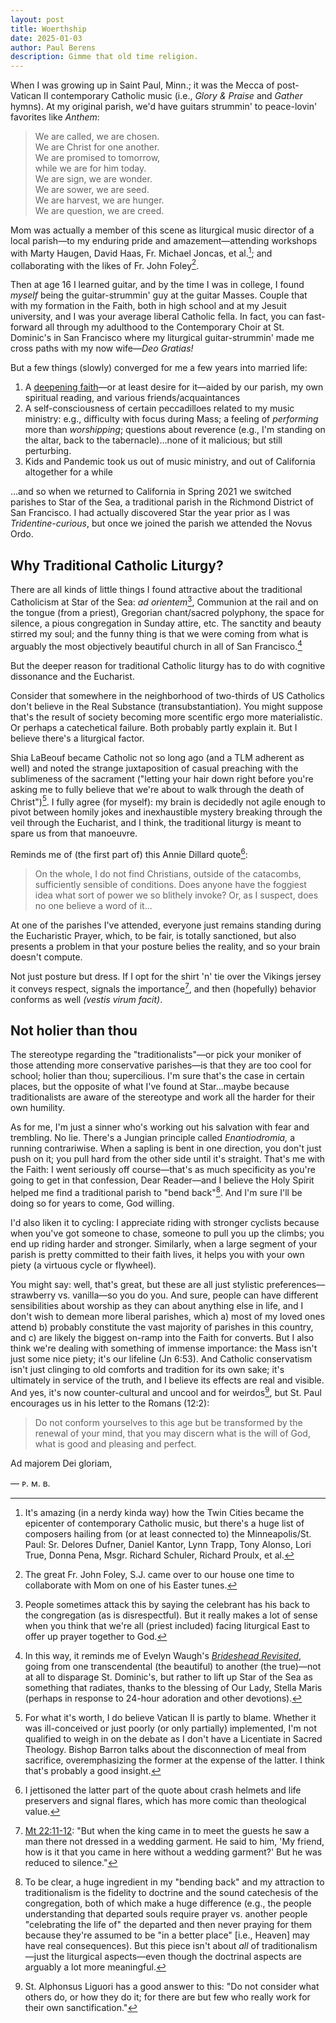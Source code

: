 ```yaml
---
layout: post
title: Woerthship
date: 2025-01-03
author:	Paul Berens
description: Gimme that old time religion.
---
```

When I was growing up in Saint Paul, Minn.; it was the Mecca of post-Vatican II contemporary Catholic music (i.e., *Glory & Praise* and *Gather* hymns). At my original parish, we'd have guitars strummin' to peace-lovin' favorites like *Anthem*:

> We are called, we are chosen.  
We are Christ for one another.  
We are promised to tomorrow,  
while we are for him today.  
We are sign, we are wonder.  
We are sower, we are seed.  
We are harvest, we are hunger.  
We are question, we are creed.

Mom was actually a member of this scene as liturgical music director of a local parish—to my enduring pride and amazement—attending workshops with Marty Haugen, David Haas, Fr. Michael Joncas, et al.[^1]; and collaborating with the likes of Fr. John Foley[^2].

[^1]: It's amazing (in a nerdy kinda way) how the Twin Cities became the epicenter of contemporary Catholic music, but there's a huge list of composers hailing from (or at least connected to) the Minneapolis/St. Paul: Sr. Delores Dufner, Daniel Kantor, Lynn Trapp, Tony Alonso, Lori True, Donna Pena, Msgr. Richard Schuler, Richard Proulx, et al.
[^2]: The great Fr. John Foley, S.J. came over to our house one time to collaborate with Mom on one of his Easter tunes.

Then at age 16 I learned guitar, and by the time I was in college, I found *myself* being the guitar-strummin' guy at the guitar Masses. Couple that with my formation in the Faith, both in high school and at my Jesuit university, and I was your average liberal Catholic fella. In fact, you can fast-forward all through my adulthood to the Contemporary Choir at St. Dominic's in San Francisco where my liturgical guitar-strummin' made me cross paths with my now wife—*Deo Gratias!*

But a few things (slowly) converged for me a few years into married life:
1. A [deepening faith](/catholic.html)—or at least desire for it—aided by our parish, my own spiritual reading, and various friends/acquaintances
2. A self-consciousness of certain peccadilloes related to my music ministry: e.g., difficulty with focus during Mass; a feeling of *performing* more than *worshipping*; questions about reverence (e.g., I'm standing on the altar, back to the tabernacle)...none of it malicious; but still perturbing.
3. Kids and Pandemic took us out of music ministry, and out of California altogether for a while

...and so when we returned to California in Spring 2021 we switched parishes to Star of the Sea, a traditional parish in the Richmond District of San Francisco. I had actually discovered Star the year prior as I was *Tridentine-curious*, but once we joined the parish we attended the Novus Ordo.

## Why Traditional Catholic Liturgy?
There are all kinds of little things I found attractive about the traditional Catholicism at Star of the Sea: *ad orientem*[^3], Communion at the rail and on the tongue (from a priest), Gregorian chant/sacred polyphony, the space for silence, a pious congregation in Sunday attire, etc. The sanctity and beauty stirred my soul; and the funny thing is that we were coming from what is arguably the most objectively beautiful church in all of San Francisco.[^4]

[^3]: People sometimes attack this by saying the celebrant has his back to the congregation (as is disrespectful). But it really makes a lot of sense when you think that we're all (priest included) facing liturgical East to offer up prayer together to God.

[^4]: In this way, it reminds me of Evelyn Waugh's [*Brideshead Revisited*](/books/brideshead/), going from one transcendental (the beautiful) to another (the true)—not at all to disparage St. Dominic's, but rather to lift up Star of the Sea as something that radiates, thanks to the blessing of Our Lady, Stella Maris (perhaps in response to 24-hour adoration and other devotions).

But the deeper reason for traditional Catholic liturgy has to do with cognitive dissonance and the Eucharist.

Consider that somewhere in the neighborhood of two-thirds of US Catholics don't believe in the Real Substance (transubstantiation). You might suppose that's the result of society becoming more scentific ergo more materialistic. Or perhaps a catechetical failure. Both probably partly explain it. But I believe there's a liturgical factor.

Shia LaBeouf became Catholic not so long ago (and a TLM adherent as well) and noted the strange juxtaposition of casual preaching with the sublimeness of the sacrament ("letting your hair down right before you're asking me to fully believe that we're about to walk through the death of Christ")[^5]. I fully agree (for myself): my brain is decidedly not agile enough to pivot between homily jokes and inexhaustible mystery breaking through the veil through the Eucharist, and I think, the traditional liturgy is meant to spare us from that manoeuvre.

[^5]: For what it's worth, I do believe Vatican II is partly to blame. Whether it was ill-conceived or just poorly (or only partially) implemented, I'm not qualified to weigh in on the debate as I don't have a Licentiate in Sacred Theology. Bishop Barron talks about the disconnection of meal from sacrifice, overemphasizing the former at the expense of the latter. I think that's probably a good insight.

Reminds me of (the first part of) this Annie Dillard quote[^6]:

[^6]: I jettisoned the latter part of the quote about crash helmets and life preservers and signal flares, which has more comic than theological value.

> On the whole, I do not find Christians, outside of the catacombs, sufficiently sensible of conditions. Does anyone have the foggiest idea what sort of power we so blithely invoke? Or, as I suspect, does no one believe a word of it...

At one of the parishes I've attended, everyone just remains standing during the Eucharistic Prayer, which, to be fair, is totally sanctioned, but also presents a problem in that your posture belies the reality, and so your brain doesn't compute.

Not just posture but dress. If I opt for the shirt 'n' tie over the Vikings jersey it conveys respect, signals the importance[^7], and then (hopefully) behavior conforms as well *(vestis virum facit)*.

[^7]: <a href="https://bible.usccb.org/bible/matthew/22?11" target="_blank">Mt 22:11-12</a>: "But when the king came in to meet the guests he saw a man there not dressed in a wedding garment. He said to him, 'My friend, how is it that you came in here without a wedding garment?' But he was reduced to silence."

## Not holier than thou
The stereotype regarding the "traditionalists"—or pick your moniker of those attending more conservative parishes—is that they are too cool for school; holier than thou; supercilious. I'm sure that's the case in certain places, but the opposite of what I've found at Star...maybe because traditionalists are aware of the stereotype and work all the harder for their own humility.

As for me, I'm just a sinner who's working out his salvation with fear and trembling. No lie. There's a Jungian principle called *Enantiodromia,* a running contrariwise. When a sapling is bent in one direction, you don't just push on it; you pull hard from the other side until it's straight. That's me with the Faith: I went seriously off course—that's as much specificity as you're going to get in that confession, Dear Reader—and I believe the Holy Spirit helped me find a traditional parish to "bend back"[^8]. And I'm sure I'll be doing so for years to come, God willing.

[^8]: To be clear, a huge ingredient in my "bending back" and my attraction to traditionalism is the fidelity to doctrine and the sound catechesis of the congregation, both of which make a huge difference (e.g., the people understanding that departed souls require prayer vs. another people "celebrating the life of" the departed and then never praying for them because they're assumed to be "in a better place" [i.e., Heaven] may have real consequences). But this piece isn't about *all* of traditionalism—just the liturgical aspects—even though the doctrinal aspects are arguably a lot more meaningful.

I'd also liken it to cycling: I appreciate riding with stronger cyclists because when you've got someone to chase, someone to pull you up the climbs; you end up riding harder and stronger. Similarly, when a large segment of your parish is pretty committed to their faith lives, it helps you with your own piety (a virtuous cycle or flywheel).

You might say: well, that's great, but these are all just stylistic preferences—strawberry vs. vanilla—so you do you. And sure, people can have different sensibilities about worship as they can about anything else in life, and I don't wish to demean more liberal parishes, which a) most of my loved ones attend b) probably constitute the vast majority of parishes in this country, and c) are likely the biggest on-ramp into the Faith for converts. But I also think we're dealing with something of immense importance: the Mass isn't just some nice piety; it's our lifeline (Jn 6:53). And Catholic conservatism isn't just clinging to old comforts and tradition for its own sake; it's ultimately in service of the truth, and I believe its effects are real and visible. And yes, it's now counter-cultural and uncool and for weirdos[^9], but St. Paul encourages us in his letter to the Romans (12:2):

[^9]: St. Alphonsus Liguori has a good answer to this: "Do not consider what others do, or how they do it; for there are but few who really work for their own sanctification."

> Do not conform yourselves to this age but be transformed by the renewal of your mind, that you may discern what is the will of God, what is good and pleasing and perfect.

Ad majorem Dei gloriam,

— ᴘ. ᴍ. ʙ.